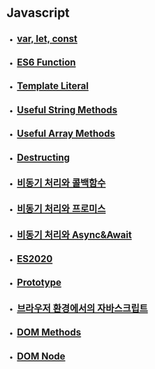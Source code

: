 # Javascript

- ## [var, let, const](./Javascript_var_let_const.md)

- ## [ES6 Function](./Javascript_ES6_function.md)

- ## [Template Literal](./Javascript_Template_literal.md)

- ## [Useful String Methods](./Javascript_String_Methods.md)

- ## [Useful Array Methods](./Javascript_Array_Methods.md)

- ## [Destructing](./Javascript_destructing.md)

- ## [비동기 처리와 콜백함수](./Javascript_CallBack.md)

- ## [비동기 처리와 프로미스](./Javascript_Promise.md)

- ## [비동기 처리와 Async&Await](./Javascript_async&await.md)

- ## [ES2020](./Javascript_ES2020.md)

- ## [Prototype](./Javascript_Prototype.md)

- ## [브라우저 환경에서의 자바스크립트](./Javascript_브라우저_환경.md)

- ## [DOM Methods](./Javascript_DOM_methods.md)

- ## [DOM Node](./Javascript_DOM_Node.md)
